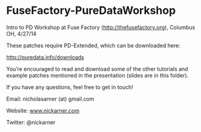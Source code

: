 FuseFactory-PureDataWorkshop
============================

Intro to PD Workshop at Fuse Factory (http://thefusefactory.org), Columbus OH, 4/27/14




These patches require PD-Extended, which can be downloaded here:

http://puredata.info/downloads


You’re encouraged to read and download some of the other tutorials and example patches mentioned in the presentation (slides are in this folder). 


If you have any questions, feel free to get in touch!

Email: nicholasarner (at) gmail.com

Website: www.nickarner.com

Twitter: @nickarner
